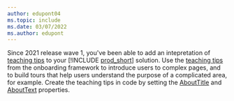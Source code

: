 ```yaml
---
author: edupont04
ms.topic: include
ms.date: 03/07/2022
ms.author: edupont
---
```

Since 2021 release wave 1, you've been able to add an intepretation of [teaching tips](/windows/uwp/design/controls-and-patterns/dialogs-and-flyouts/teaching-tip) to your [!INCLUDE [prod_short](prod_short.md)] solution. Use the [teaching tips](../administration/onboarding-teaching-tips-tours.md) from the onboarding framework to introduce users to complex pages, and to build tours that help users understand the purpose of a complicated area, for example. Create the teaching tips in code by setting the [AboutTitle](../developer/properties/devenv-abouttitle-property.md) and [AboutText](../developer/properties/devenv-abouttext-property.md) properties.  

